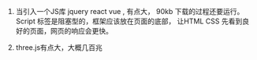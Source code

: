 1. 当引入一个JS库 jquery react vue , 有点大， 90kb 下载的过程还要运行。 Script 标签是阻塞型的，框架应该放在页面的底部，
让HTML CSS 先看到良好的页面，网页的响应会更快。

2. three.js有点大，大概几百兆
